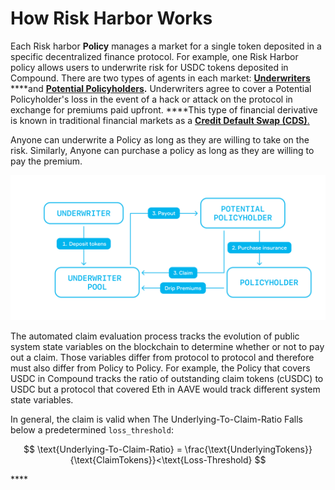 # How Risk Harbor Works

Each Risk harbor **Policy** manages a market for a single token deposited in a specific decentralized finance protocol. For example, one Risk Harbor policy allows users to underwrite risk for USDC tokens deposited in Compound. There are two types of agents in each market: [**Underwriters**](https://www.investopedia.com/terms/u/underwriter.asp#:~:text=Key%20Takeaways-,An%20underwriter%20is%20any%20party%20that%20evaluates%20and%20assumes%20another,types%20of%20debt%20security%20trading.) ****and [**Potential Policyholders**](https://www.sciencedirect.com/topics/social-sciences/policyholder)**.** Underwriters agree to cover a Potential Policyholder's loss in the event of a hack or attack on the protocol in exchange for premiums paid upfront.  ****This type of financial derivative is known in traditional financial markets as a [**Credit Default Swap \(CDS\)**. ](https://www.investopedia.com/terms/c/creditdefaultswap.asp)

Anyone can underwrite a Policy as long as they are willing to take on the risk. Similarly, Anyone can purchase a policy as long as they are willing to pay the premium.

![Protocol Diagram](../.gitbook/assets/image%20%285%29.png)

The automated claim evaluation process tracks the evolution of public system state variables on the blockchain to determine whether or not to pay out a claim. Those variables differ from protocol to protocol and therefore must also differ from Policy to Policy. For example, the Policy that covers USDC in Compound tracks the ratio of outstanding claim tokens \(cUSDC\) to USDC but a protocol that covered Eth in AAVE would track different system state variables. 

In general, the claim is valid when The Underlying-To-Claim-Ratio Falls below a predetermined `loss_threshold`:

$$
\text{Underlying-To-Claim-Ratio} = \frac{\text{UnderlyingTokens}}{\text{ClaimTokens}}<\text{Loss-Threshold}
$$







\*\*\*\*


